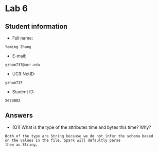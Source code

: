 # Lab 6

## Student information

* Full name:
```
Yaming Zhang
``` 
* E-mail:
```
yzhan737@ucr.edu
```
* UCR NetID:
```
yzhan737
```
* Student ID:
```
X674002
```

## Answers

* (Q1) What is the type of the attributes time and bytes this time? Why?
```
Both of the type are String because we do not infer the schema based on the values in the file. Spark will defaultly parse
them as String.
```